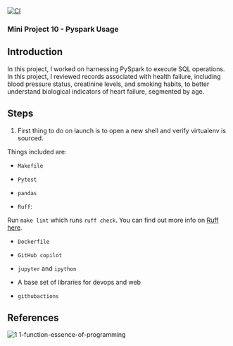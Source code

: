 [![CI](https://github.com/nogibjj/atreya-tadepalli-miniproject10/actions/workflows/cicd.yml/badge.svg)](https://github.com/nogibjj/atreya-tadepalli-miniproject10/actions/workflows/cicd.yml)
### Mini Project 10 - Pyspark Usage

## Introduction

In this project, I worked on harnessing PySpark to execute SQL operations. In this project, I reviewed records associated with health failure, including blood pressure status, creatinine levels, and smoking habits, to better understand biological indicators of heart failure, segmented by age.

## Steps




1. First thing to do on launch is to open a new shell and verify virtualenv is sourced.

Things included are:

* `Makefile`

* `Pytest`

* `pandas`

* `Ruff`:  

Run `make lint` which runs `ruff check`.  You can find out more info on [Ruff here](https://github.com/astral-sh/ruff).

* `Dockerfile`

* `GitHub copilot`

* `jupyter` and `ipython` 

* A base set of libraries for devops and web

* `githubactions`

## References

![1 1-function-essence-of-programming](https://github.com/nogibjj/python-ruff-template/assets/58792/f7f33cd3-cff5-4014-98ea-09b6a29c7557)



